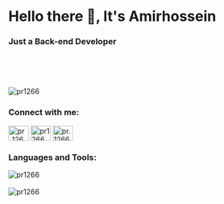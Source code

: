 <h1 align="left">Hello there 👋, It's Amirhossein</h1>
<h3 align="left">Just a  Back-end Developer</h3>
<br>

<br>
<div align='center'>
</div>
<br>
<p align="left"> <img src="https://komarev.com/ghpvc/?username=TheAmirhosssein&label=Profile%20views&color=0e75b6&style=flat" alt="pr1266" /> </p>


<h3 align="left">Connect with me:</h3>
<p align="left">
<a href="https://t.me/amirhossein_mobini" target="blank"><img align="center" src="https://github.com/gauravghongde/social-icons/blob/master/SVG/Color/Telegram.svg" alt="pr_1266" height="30" width="40" /></a>
<a href="https://linkedin.com/in/amirhossein-mobini-b75094235" target="blank"><img align="center" src="https://raw.githubusercontent.com/rahuldkjain/github-profile-readme-generator/master/src/images/icons/Social/linked-in-alt.svg" alt="pr1266" height="30" width="40" /></a>
<a href="https://x.com/amirh_mobini" target="blank"><img align="center" src="https://raw.githubusercontent.com/rahuldkjain/github-profile-readme-generator/master/src/images/icons/Social/twitter.svg" alt="pr.1266" height="30" width="40" /></a>
</p>




<h3 align="left">Languages and Tools:</h3>
<p align="left"> 

<p align='left'><img src="https://github-readme-stats.vercel.app/api?username=TheAmirhosssein&show_icons=true&theme=great-gatsby&hide=prs,contribs" alt="pr1266" />
<br />
<br />
<img src="https://github-readme-stats.vercel.app/api/top-langs/?username=TheAmirhosssein&layout=compact&theme=great-gatsby" alt="pr1266" />
</p>
